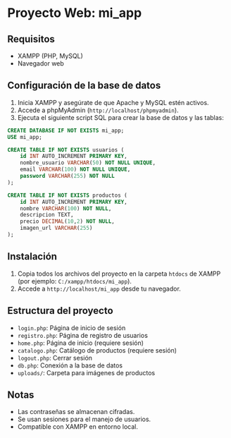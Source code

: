 # Proyecto Web: mi_app

## Requisitos
- XAMPP (PHP, MySQL)
- Navegador web

## Configuración de la base de datos
1. Inicia XAMPP y asegúrate de que Apache y MySQL estén activos.
2. Accede a phpMyAdmin (`http://localhost/phpmyadmin`).
3. Ejecuta el siguiente script SQL para crear la base de datos y las tablas:

```sql
CREATE DATABASE IF NOT EXISTS mi_app;
USE mi_app;

CREATE TABLE IF NOT EXISTS usuarios (
    id INT AUTO_INCREMENT PRIMARY KEY,
    nombre_usuario VARCHAR(50) NOT NULL UNIQUE,
    email VARCHAR(100) NOT NULL UNIQUE,
    password VARCHAR(255) NOT NULL
);

CREATE TABLE IF NOT EXISTS productos (
    id INT AUTO_INCREMENT PRIMARY KEY,
    nombre VARCHAR(100) NOT NULL,
    descripcion TEXT,
    precio DECIMAL(10,2) NOT NULL,
    imagen_url VARCHAR(255)
);
```

## Instalación
1. Copia todos los archivos del proyecto en la carpeta `htdocs` de XAMPP (por ejemplo: `C:/xampp/htdocs/mi_app`).
2. Accede a `http://localhost/mi_app` desde tu navegador.

## Estructura del proyecto
- `login.php`: Página de inicio de sesión
- `registro.php`: Página de registro de usuarios
- `home.php`: Página de inicio (requiere sesión)
- `catalogo.php`: Catálogo de productos (requiere sesión)
- `logout.php`: Cerrar sesión
- `db.php`: Conexión a la base de datos
- `uploads/`: Carpeta para imágenes de productos

## Notas
- Las contraseñas se almacenan cifradas.
- Se usan sesiones para el manejo de usuarios.
- Compatible con XAMPP en entorno local. 